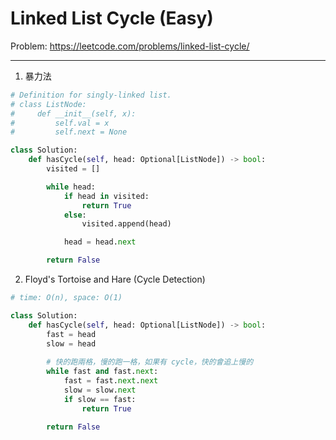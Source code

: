 Linked List Cycle (Easy)
===

Problem: https://leetcode.com/problems/linked-list-cycle/

---

1. 暴力法
```python
# Definition for singly-linked list.
# class ListNode:
#     def __init__(self, x):
#         self.val = x
#         self.next = None

class Solution:
    def hasCycle(self, head: Optional[ListNode]) -> bool:
        visited = []

        while head:
            if head in visited:
                return True
            else:
                visited.append(head)

            head = head.next

        return False
```

2. Floyd's Tortoise and Hare (Cycle Detection)
```python
# time: O(n), space: O(1)

class Solution:
    def hasCycle(self, head: Optional[ListNode]) -> bool:
        fast = head
        slow = head        
        
        # 快的跑兩格，慢的跑一格，如果有 cycle，快的會追上慢的
        while fast and fast.next:
            fast = fast.next.next
            slow = slow.next
            if slow == fast:
                return True
        
        return False
```




